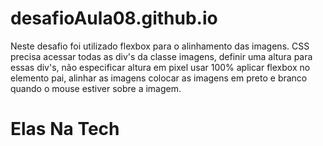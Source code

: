 # desafioAula08.github.io

Neste desafio foi utilizado flexbox para o alinhamento das imagens. 
CSS precisa acessar todas as div's da classe imagens, definir uma altura para essas div's, não especificar altura em pixel usar 100%
aplicar flexbox no elemento pai, alinhar as imagens
colocar as imagens em preto e branco quando o mouse estiver sobre a imagem.

# Elas Na Tech
